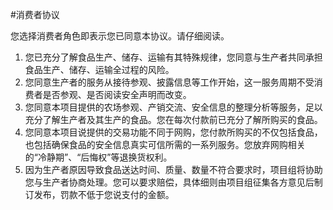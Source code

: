 #消费者协议

您选择消费者角色即表示您已同意本协议。请仔细阅读。

1. 您已充分了解食品生产、储存、运输有其特殊规律，您同意与生产者共同承担食品生产、储存、运输全过程的风险。
2. 您同意生产者的服务从接待参观、披露信息等工作开始，这一服务周期不受消费者是否参观、是否阅读安全声明而改变。
3. 您同意本项目提供的农场参观、产销交流、安全信息的整理分析等服务，足以充分了解生产者及其生产的食品。您在每次付款前已充分了解所购买的食品。
4. 您同意本项目说提供的交易功能不同于网购，您付款所购买的不仅包括食品，也包括确保食品的安全信息真实可信所需的一系列服务。您放弃网购相关的“冷静期”、“后悔权”等退换货权利。
5. 因为生产者原因导致食品送达时间、质量、数量不符合要求时，项目组将协助您与生产者协商处理。您可以要求赔偿，具体细则由项目组征集各方意见后制订发布，罚款不低于您说支付的金额。
  